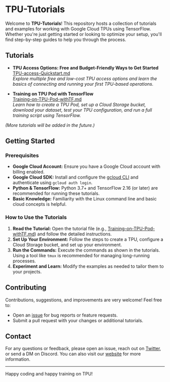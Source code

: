 # TPU-Tutorials

Welcome to **TPU-Tutorials**! This repository hosts a collection of tutorials and examples for working with Google Cloud TPUs using TensorFlow. Whether you're just getting started or looking to optimize your setup, you'll find step-by-step guides to help you through the process.

## Tutorials

- **TPU Access Options: Free and Budget-Friendly Ways to Get Started**  
  [TPU-access-Quickstart.md](TPU-access-Quickstart.md)  
  _Explore multiple free and low-cost TPU access options and learn the basics of connecting and running your first TPU-based operations._

- **Training on TPU Pod with TensorFlow**  
  [Training-on-TPU-Pod-withTF.md](Training-on-TPU-Pod-withTF.md)  
  _Learn how to create a TPU Pod, set up a Cloud Storage bucket, download your dataset, test your TPU configuration, and run a full training script using TensorFlow._

*(More tutorials will be added in the future.)*

## Getting Started

### Prerequisites

- **Google Cloud Account:** Ensure you have a Google Cloud account with billing enabled.
- **Google Cloud SDK:** Install and configure the [gcloud CLI](https://cloud.google.com/sdk) and authenticate using `gcloud auth login`.
- **Python & TensorFlow:** Python 3.7+ and TensorFlow 2.16 (or later) are recommended for running these tutorials.
- **Basic Knowledge:** Familiarity with the Linux command line and basic cloud concepts is helpful.

### How to Use the Tutorials

1. **Read the Tutorial:** Open the tutorial file (e.g., [Training-on-TPU-Pod-withTF.md](Training-on-TPU-Pod-withTF.md)) and follow the detailed instructions.
2. **Set Up Your Environment:** Follow the steps to create a TPU, configure a Cloud Storage bucket, and set up your environment.
3. **Run the Commands:** Execute the commands as shown in the tutorials. Using a tool like `tmux` is recommended for managing long-running processes.
4. **Experiment and Learn:** Modify the examples as needed to tailor them to your projects.

## Contributing

Contributions, suggestions, and improvements are very welcome! Feel free to:
- Open an [issue](https://github.com/TG-TG-TG-TG-TG-TG/TPU-Tutorials/issues) for bug reports or feature requests.
- Submit a pull request with your changes or additional tutorials.

## Contact

For any questions or feedback, please open an issue, reach out on [Twitter](https://x.com/test_tm7873), or send a DM on Discord. You can also visit our [website](https://projecttest-ai.github.io/Webpage/) for more information.

---

Happy coding and happy training on TPU!
